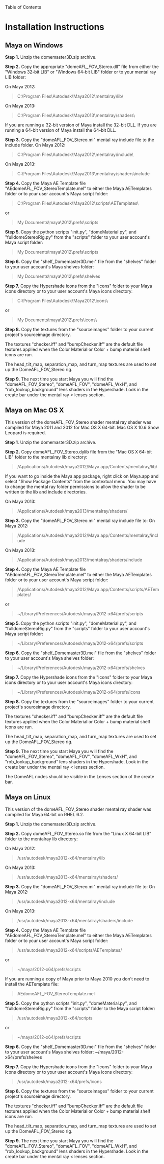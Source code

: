 Table of Contents



# Installation Instructions #
## Maya on Windows ##
<strong>Step 1.</strong> Unzip the domemaster3D.zip archive.

<strong>Step 2.</strong> Copy the appropriate "domeAFL\_FOV\_Stereo.dll" file from either the "Windows 32-bit LIB" or "Windows 64-bit LIB" folder or to your mental ray LIB folder:

On Maya 2012:
<blockquote>C:\Program Files\Autodesk\Maya2012\mentalray\lib\</blockquote>
On Maya 2013:
<blockquote>C:\Program Files\Autodesk\Maya2013\mentalray\shaders\</blockquote>
If you are running a 32-bit version of Maya install the 32-bit DLL. If you are running a 64-bit version of Maya install the 64-bit DLL.

<strong>Step 3.</strong> Copy the "domeAFL\_FOV\_Stereo.mi" mental ray include file to the include folder.
On Maya 2012:
<blockquote>C:\Program Files\Autodesk\Maya2012\mentalray\include\</blockquote>
On Maya 2013:
<blockquote>C:\Program Files\Autodesk\Maya2013\mentalray\shaders\include</blockquote>

<strong>Step 4.</strong> Copy the Maya AE Template file "AEdomeAFL\_FOV\_StereoTemplate.mel" to either the Maya AETemplates folder or to your user account's Maya script folder:
<blockquote>C:\Program Files\Autodesk\Maya2012\scripts\AETemplates\</blockquote>
or
<blockquote>My Documents\maya\2012\prefs\scripts</blockquote>

<strong>Step 5. </strong>Copy the python scripts "init.py", "domeMaterial.py", and "fulldomeStereoRig.py" from the "scripts" folder to your user account's Maya script folder:
<blockquote>My Documents\maya\2012\prefs\scripts</blockquote>

<strong>Step 6.</strong> Copy the "shelf\_Domemaster3D.mel" file from the "shelves" folder to your user account's Maya shelves folder:
<blockquote>My Documents\maya\2012\prefs\shelves</blockquote>

<strong>Step 7.</strong> Copy the Hypershade icons from the "Icons" folder to your Maya icons directory or to your user account's Maya icons directory:
<blockquote>C:\Program Files\Autodesk\Maya2012\icons\</blockquote>
or
<blockquote>My Documents\maya\2012\prefs\icons\</blockquote>

<strong>Step 8.</strong> Copy the textures from the "sourceimages" folder to your current project's sourceimage directory.

The textures "checker.iff" and "bumpChecker.iff" are the default file textures applied when the Color Material or Color + bump material shelf icons are run.

The head\_tilt\_map, separation\_map, and turn\_map textures are used to set up the DomeAFL\_FOV\_Stereo rig.

<strong>Step 9.</strong> The next time you start Maya you will find the "domeAFL\_FOV\_Stereo", "domeAFL\_FOV", "domeAFL\_WxH", and "rob\_lookup\_background" lens shaders in the Hypershade. Look in the create bar under the mental ray < lenses section.

## Maya on Mac OS X ##
This version of the domeAFL\_FOV\_Stereo shader mental ray shader was compiled for Maya 2011 and 2012 for Mac OS X 64-bit. Mac OS X 10.6 Snow Leopard is required.

<strong>Step 1</strong>. Unzip the domemaster3D.zip archive.

<strong>Step 2.</strong> Copy domeAFL\_FOV\_Stereo.dylib file from the "Mac OS X 64-bit LIB" folder to the mentalray lib directory:
<blockquote>/Applications/Autodesk/maya2012/Maya.app/Contents/mentalray/lib/</blockquote>
If you want to go inside the Maya.app package, right click on Maya.app and select "Show Package Contents" from the contextual menu. You may have to change the mental ray folder permissions to allow the shader to be written to the lib and include directories.

On Maya 2013:
<blockquote>/Applications/Autodesk/maya2013/mentalray/shaders/</blockquote>

<strong>Step 3.</strong> Copy the "domeAFL\_FOV\_Stereo.mi" mental ray include file to:
On Maya 2012:
<blockquote>/Applications/Autodesk/maya2012/Maya.app/Contents/mentalray/include</blockquote>
On Maya 2013:
<blockquote>/Applications/Autodesk/maya2013/mentalray/shaders/include</blockquote>

<strong>Step 4.</strong> Copy the Maya AE Template file "AEdomeAFL\_FOV\_StereoTemplate.mel" to either the Maya AETemplates folder or to your user account's Maya script folder:
<blockquote>/Applications/Autodesk/maya2012/Maya.app/Contents/scripts/AETemplates/</blockquote>
or
<blockquote>~/Library/Preferences/Autodesk/maya/2012-x64/prefs/scripts</blockquote>

<strong>Step 5. </strong>Copy the python scripts "init.py", "domeMaterial.py", and "fulldomeStereoRig.py" from the "scripts" folder to your user account's Maya script folder:
<blockquote>~/Library/Preferences/Autodesk/maya/2012-x64/prefs/scripts</blockquote>

<strong>Step 6.</strong> Copy the "shelf\_Domemaster3D.mel" file from the "shelves" folder to your user account's Maya shelves folder:
<blockquote>~/Library/Preferences/Autodesk/maya/2012-x64/prefs/shelves</blockquote>

<strong>Step 7.</strong> Copy the Hypershade icons from the "Icons" folder to your Maya icons directory or to your user account's Maya icons directory:
<blockquote>~/Library/Preferences/Autodesk/maya/2012-x64/prefs/icons</blockquote>

<strong>Step 8.</strong> Copy the textures from the "sourceimages" folder to your current project's sourceimage directory.

The textures "checker.iff" and "bumpChecker.iff" are the default file textures applied when the Color Material or Color + bump material shelf icons are run.

The head\_tilt\_map, separation\_map, and turn\_map textures are used to set up the DomeAFL\_FOV\_Stereo rig.

<strong>Step 9.</strong> The next time you start Maya you will find the "domeAFL\_FOV\_Stereo", "domeAFL\_FOV", "domeAFL\_WxH", and "rob\_lookup\_background" lens shaders in the Hypershade. Look in the create bar under the mental ray < lenses section.

The DomeAFL nodes should be visible in the Lenses section of the create bar.

## Maya on Linux ##
This version of the domeAFL\_FOV\_Stereo shader mental ray shader was compiled for Maya 64-bit on RHEL 6.2.

<strong>Step 1.</strong> Unzip the domemaster3D.zip archive.

<strong>Step 2.</strong>  Copy domeAFL\_FOV\_Stereo.so file from the "Linux X 64-bit LIB" folder to the mentalray lib directory:

On Maya 2012:
<blockquote>/usr/autodesk/maya2012-x64/mentalray/lib</blockquote>
On Maya 2013:
<blockquote>/usr/autodesk/maya2013-x64/mentalray/shaders/</blockquote>

<strong>Step 3.</strong> Copy the "domeAFL\_FOV\_Stereo.mi" mental ray include file to:
On Maya 2012:
<blockquote>/usr/autodesk/maya2012-x64/mentalray/include</blockquote>
On Maya 2013:
<blockquote>/usr/autodesk/maya2013-x64/mentalray/shaders/include<br>
</blockquote>

<strong>Step 4.</strong> Copy the Maya AE Template file "AEdomeAFL\_FOV\_StereoTemplate.mel" to either the Maya AETemplates folder or to your user account's Maya script folder:
<blockquote>/usr/autodesk/maya2012-x64/scripts/AETemplates/</blockquote>
or
<blockquote>~/maya/2012-x64/prefs/scripts</blockquote>
<strong></strong>If you are running a copy of Maya prior to Maya 2010 you don't need to install the AETemplate file:
<blockquote>AEdomeAFL_FOV_StereoTemplate.mel</blockquote>

<strong>Step 5.</strong> Copy the python scripts "init.py", "domeMaterial.py", and "fulldomeStereoRig.py" from the "scripts" folder to the Maya script folder:
<blockquote>/usr/autodesk/maya2012-x64/scripts</blockquote>
or
<blockquote>~/maya/2012-x64/prefs/scripts</blockquote>

<strong>Step 6.</strong> Copy the "shelf\_Domemaster3D.mel" file from the "shelves" folder to your user account's Maya shelves folder:
~/maya/2012-x64/prefs/shelves<strong></strong>

<strong>Step 7.</strong> Copy the Hypershade icons from the "Icons" folder to your Maya icons directory or to your user account's Maya icons directory:
<blockquote>/usr/autodesk/maya2012-x64/prefs/icons</blockquote>
<strong>Step 8.</strong> Copy the textures from the "sourceimages" folder to your current project's sourceimage directory.

The textures "checker.iff" and "bumpChecker.iff" are the default file textures applied when the Color Material or Color + bump material shelf icons are run.

The head\_tilt\_map, separation\_map, and turn\_map textures are used to set up the DomeAFL\_FOV\_Stereo rig.

<strong>Step 9.</strong> The next time you start Maya you will find the "domeAFL\_FOV\_Stereo", "domeAFL\_FOV", "domeAFL\_WxH", and "rob\_lookup\_background" lens shaders in the Hypershade. Look in the create bar under the mental ray < lenses section.